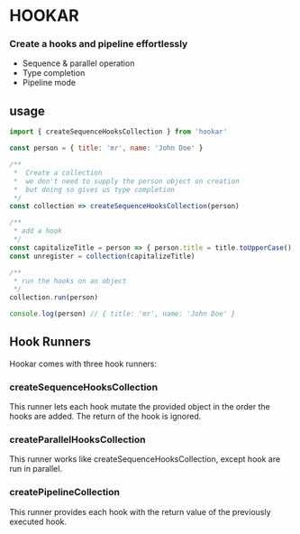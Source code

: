 # HOOKAR

### Create a hooks and pipeline effortlessly

- Sequence & parallel operation
- Type completion
- Pipeline mode

## usage
```javascript
import { createSequenceHooksCollection } from 'hookar'

const person = { title: 'mr', name: 'John Doe' }

/**
 *  Create a collection
 *  we don't need to supply the person object on creation
 *  but doing so gives us type completion
 */
const collection => createSequenceHooksCollection(person)

/**
 * add a hook
 */
const capitalizeTitle = person => { person.title = title.toUpperCase() }
const unregister = collection(capitalizeTitle)

/**
 * run the hooks on an object
 */
collection.run(person)

console.log(person) // { title: 'mr', name: 'John Doe' }

```

## Hook Runners

Hookar comes with three hook runners:

### createSequenceHooksCollection
This runner lets each hook mutate the provided object in the order the hooks are added.
The return of the hook is ignored.

### createParallelHooksCollection
This runner works like createSequenceHooksCollection, except hook are run in parallel.

### createPipelineCollection
This runner provides each hook with the return value of the previously executed hook.
